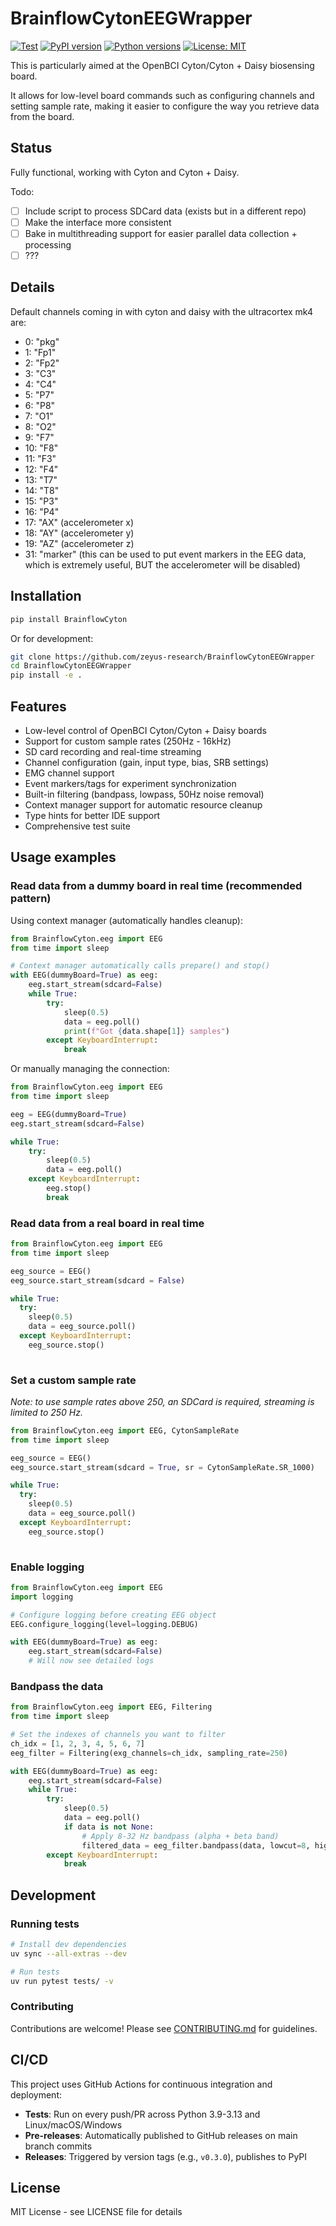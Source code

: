 # BrainflowCytonEEGWrapper

[![Test](https://github.com/zeyus-research/BrainflowCytonEEGWrapper/actions/workflows/test.yml/badge.svg)](https://github.com/zeyus-research/BrainflowCytonEEGWrapper/actions/workflows/test.yml)
[![PyPI version](https://badge.fury.io/py/BrainflowCyton.svg)](https://badge.fury.io/py/BrainflowCyton)
[![Python versions](https://img.shields.io/pypi/pyversions/BrainflowCyton.svg)](https://pypi.org/project/BrainflowCyton/)
[![License: MIT](https://img.shields.io/badge/License-MIT-yellow.svg)](https://opensource.org/licenses/MIT)

This is particularly aimed at the OpenBCI Cyton/Cyton + Daisy biosensing board.

It allows for low-level board commands such as configuring channels and setting sample rate, making it easier to configure the way you retrieve data from the board.

## Status

Fully functional, working with Cyton and Cyton + Daisy.

Todo:
- [ ] Include script to process SDCard data (exists but in a different repo)
- [ ] Make the interface more consistent
- [ ] Bake in multithreading support for easier parallel data collection + processing
- [ ] ???

## Details

Default channels coming in with cyton and daisy with the ultracortex mk4 are:

- 0: "pkg"
- 1: "Fp1"
- 2: "Fp2"
- 3: "C3"
- 4: "C4"
- 5: "P7"
- 6: "P8"
- 7: "O1"
- 8: "O2"
- 9: "F7"
- 10: "F8"
- 11: "F3"
- 12: "F4"
- 13: "T7"
- 14: "T8"
- 15: "P3"
- 16: "P4"
- 17: "AX" (accelerometer x)
- 18: "AY" (accelerometer y)
- 19: "AZ" (accelerometer z)
- 31: "marker" (this can be used to put event markers in the EEG data, which is extremely useful, BUT the accelerometer will be disabled)

## Installation

```bash
pip install BrainflowCyton
```

Or for development:

```bash
git clone https://github.com/zeyus-research/BrainflowCytonEEGWrapper
cd BrainflowCytonEEGWrapper
pip install -e .
```

## Features

- Low-level control of OpenBCI Cyton/Cyton + Daisy boards
- Support for custom sample rates (250Hz - 16kHz)
- SD card recording and real-time streaming
- Channel configuration (gain, input type, bias, SRB settings)
- EMG channel support
- Event markers/tags for experiment synchronization
- Built-in filtering (bandpass, lowpass, 50Hz noise removal)
- Context manager support for automatic resource cleanup
- Type hints for better IDE support
- Comprehensive test suite

## Usage examples

### Read data from a dummy board in real time (recommended pattern)

Using context manager (automatically handles cleanup):

```python
from BrainflowCyton.eeg import EEG
from time import sleep

# Context manager automatically calls prepare() and stop()
with EEG(dummyBoard=True) as eeg:
    eeg.start_stream(sdcard=False)
    while True:
        try:
            sleep(0.5)
            data = eeg.poll()
            print(f"Got {data.shape[1]} samples")
        except KeyboardInterrupt:
            break
```

Or manually managing the connection:

```python
from BrainflowCyton.eeg import EEG
from time import sleep

eeg = EEG(dummyBoard=True)
eeg.start_stream(sdcard=False)

while True:
    try:
        sleep(0.5)
        data = eeg.poll()
    except KeyboardInterrupt:
        eeg.stop()
        break
```

### Read data from a real board in real time

```python
from BrainflowCyton.eeg import EEG
from time import sleep

eeg_source = EEG()
eeg_source.start_stream(sdcard = False)

while True:
  try:
    sleep(0.5)
    data = eeg_source.poll()
  except KeyboardInterrupt:
    eeg_source.stop()
  
```

### Set a custom sample rate

*Note: to use sample rates above 250, an SDCard is required, streaming is limited to 250 Hz.*

```python
from BrainflowCyton.eeg import EEG, CytonSampleRate
from time import sleep

eeg_source = EEG()
eeg_source.start_stream(sdcard = True, sr = CytonSampleRate.SR_1000)

while True:
  try:
    sleep(0.5)
    data = eeg_source.poll()
  except KeyboardInterrupt:
    eeg_source.stop()
  
```

### Enable logging

```python
from BrainflowCyton.eeg import EEG
import logging

# Configure logging before creating EEG object
EEG.configure_logging(level=logging.DEBUG)

with EEG(dummyBoard=True) as eeg:
    eeg.start_stream(sdcard=False)
    # Will now see detailed logs
```

### Bandpass the data

```python
from BrainflowCyton.eeg import EEG, Filtering
from time import sleep

# Set the indexes of channels you want to filter
ch_idx = [1, 2, 3, 4, 5, 6, 7]
eeg_filter = Filtering(exg_channels=ch_idx, sampling_rate=250)

with EEG(dummyBoard=True) as eeg:
    eeg.start_stream(sdcard=False)
    while True:
        try:
            sleep(0.5)
            data = eeg.poll()
            if data is not None:
                # Apply 8-32 Hz bandpass (alpha + beta band)
                filtered_data = eeg_filter.bandpass(data, lowcut=8, highcut=32)
        except KeyboardInterrupt:
            break
```

## Development

### Running tests

```bash
# Install dev dependencies
uv sync --all-extras --dev

# Run tests
uv run pytest tests/ -v
```

### Contributing

Contributions are welcome! Please see [CONTRIBUTING.md](.github/CONTRIBUTING.md) for guidelines.

## CI/CD

This project uses GitHub Actions for continuous integration and deployment:

- **Tests**: Run on every push/PR across Python 3.9-3.13 and Linux/macOS/Windows
- **Pre-releases**: Automatically published to GitHub releases on main branch commits
- **Releases**: Triggered by version tags (e.g., `v0.3.0`), publishes to PyPI

## License

MIT License - see LICENSE file for details

